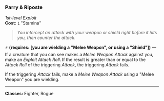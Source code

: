 ### Parry & Riposte
*1st-level Exploit*  
**Cost:** `1` "Stamina"  

> *You intercept an attack with your weapon or shield right before it hits you, then counter the attack.*

⚡ **(requires: [you are wielding a "Melee Weapon", or using a "Shield"])** — If a creature that you can see makes a *Melee Weapon Attack* against you, make an *Exploit Attack Roll*. If the result is greater than or equal to the *Attack Roll* of the triggering *Attack*, the triggering *Attack* fails.

If the triggering *Attack* fails, make a *Melee Weapon Attack* using a "Melee Weapon" you are wielding.

---

**Classes:** Fighter, Rogue
